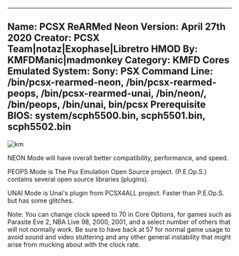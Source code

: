 -----------------------
Name: PCSX ReARMed Neon
Version: April 27th 2020
Creator: PCSX Team|notaz|Exophase|Libretro
HMOD By: KMFDManic|madmonkey
Category: KMFD Cores
Emulated System: Sony: PSX
Command Line: /bin/pcsx-rearmed-neon, /bin/pcsx-rearmed-peops, /bin/pcsx-rearmed-unai, /bin/neon/, /bin/peops, /bin/unai, bin/pcsx
Prerequisite BIOS: system/scph5500.bin, scph5501.bin, scph5502.bin
-----------------------
![km](https://i.imgur.com/Sy0QGNc.png)

NEON Mode will have overall better compatibility, performance, and speed.

PEOPS Mode is The Psx Emulation Open Source project.  (P.E.Op.S.) contains several open source libraries (plugins).

UNAI Mode is Unai's plugin from PCSX4ALL project.  Faster than P.E.Op.S. but has some glitches.

Note: You can change clock speed to 70 in Core Options, for games such as Parasite Eve 2, NBA Live 98, 2000, 2001, and
a select number of others that will not normally work.  Be sure to have back at 57 for normal game usage to avoid sound
and video stuttering and any other general instability that might arise from mucking about with the clock rate.
